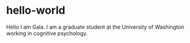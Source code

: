 # hello-world

Hello I am Gala. I am a graduate student at the University of Washington working in cognitive psychology.
